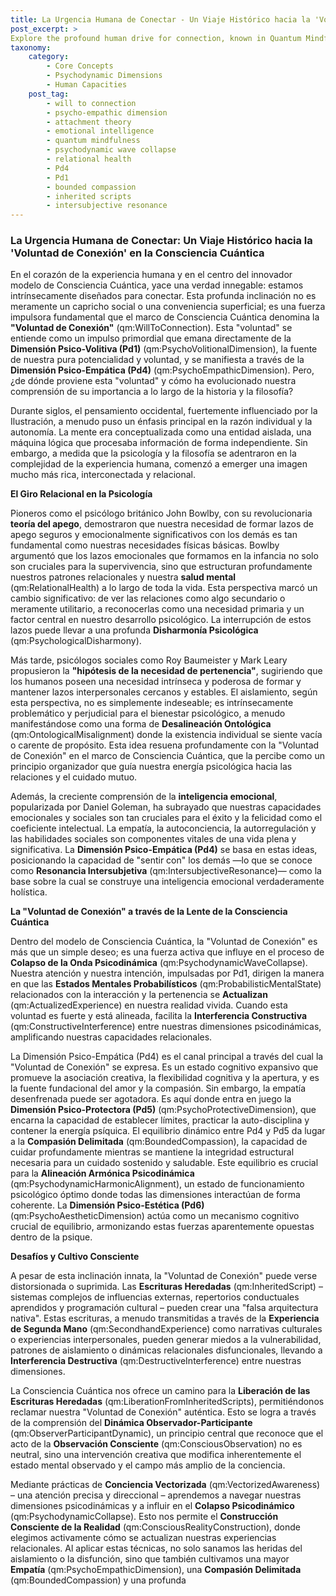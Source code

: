 ```yaml
---
title: La Urgencia Humana de Conectar - Un Viaje Histórico hacia la 'Voluntad de Conexión' en la Consciencia Cuántica
post_excerpt: >
Explore the profound human drive for connection, known in Quantum Mindfulness as the "Will to Connection," and its historical and philosophical roots. This article delves into how this intrinsic need, embodied by the Psycho-Empathic Dimension (Pd4), shapes our well-being and how the Quantum Mindfulness framework empowers us to consciously cultivate authentic relational harmony. Discover the interplay of psychodynamic dimensions in fostering healthy connections and overcoming limiting patterns.
taxonomy:
    category:
        - Core Concepts
        - Psychodynamic Dimensions
        - Human Capacities
    post_tag:
        - will to connection
        - psycho-empathic dimension
        - attachment theory
        - emotional intelligence
        - quantum mindfulness
        - psychodynamic wave collapse
        - relational health
        - Pd4
        - Pd1
        - bounded compassion
        - inherited scripts
        - intersubjective resonance
---
```

### La Urgencia Humana de Conectar: Un Viaje Histórico hacia la 'Voluntad de Conexión' en la Consciencia Cuántica

En el corazón de la experiencia humana y en el centro del innovador modelo de Consciencia Cuántica, yace una verdad innegable: estamos intrínsecamente diseñados para conectar. Esta profunda inclinación no es meramente un capricho social o una conveniencia superficial; es una fuerza impulsora fundamental que el marco de Consciencia Cuántica denomina la **"Voluntad de Conexión"** (qm:WillToConnection). Esta "voluntad" se entiende como un impulso primordial que emana directamente de la **Dimensión Psico-Volitiva (Pd1)** (qm:PsychoVolitionalDimension), la fuente de nuestra pura potencialidad y voluntad, y se manifiesta a través de la **Dimensión Psico-Empática (Pd4)** (qm:PsychoEmpathicDimension). Pero, ¿de dónde proviene esta "voluntad" y cómo ha evolucionado nuestra comprensión de su importancia a lo largo de la historia y la filosofía?

Durante siglos, el pensamiento occidental, fuertemente influenciado por la Ilustración, a menudo puso un énfasis principal en la razón individual y la autonomía. La mente era conceptualizada como una entidad aislada, una máquina lógica que procesaba información de forma independiente. Sin embargo, a medida que la psicología y la filosofía se adentraron en la complejidad de la experiencia humana, comenzó a emerger una imagen mucho más rica, interconectada y relacional.

**El Giro Relacional en la Psicología**

Pioneros como el psicólogo británico John Bowlby, con su revolucionaria **teoría del apego**, demostraron que nuestra necesidad de formar lazos de apego seguros y emocionalmente significativos con los demás es tan fundamental como nuestras necesidades físicas básicas. Bowlby argumentó que los lazos emocionales que formamos en la infancia no solo son cruciales para la supervivencia, sino que estructuran profundamente nuestros patrones relacionales y nuestra **salud mental** (qm:RelationalHealth) a lo largo de toda la vida. Esta perspectiva marcó un cambio significativo: de ver las relaciones como algo secundario o meramente utilitario, a reconocerlas como una necesidad primaria y un factor central en nuestro desarrollo psicológico. La interrupción de estos lazos puede llevar a una profunda **Disharmonía Psicológica** (qm:PsychologicalDisharmony).

Más tarde, psicólogos sociales como Roy Baumeister y Mark Leary propusieron la **"hipótesis de la necesidad de pertenencia"**, sugiriendo que los humanos poseen una necesidad intrínseca y poderosa de formar y mantener lazos interpersonales cercanos y estables. El aislamiento, según esta perspectiva, no es simplemente indeseable; es intrínsecamente problemático y perjudicial para el bienestar psicológico, a menudo manifestándose como una forma de **Desalineación Ontológica** (qm:OntologicalMisalignment) donde la existencia individual se siente vacía o carente de propósito. Esta idea resuena profundamente con la "Voluntad de Conexión" en el marco de Consciencia Cuántica, que la percibe como un principio organizador que guía nuestra energía psicológica hacia las relaciones y el cuidado mutuo.

Además, la creciente comprensión de la **inteligencia emocional**, popularizada por Daniel Goleman, ha subrayado que nuestras capacidades emocionales y sociales son tan cruciales para el éxito y la felicidad como el coeficiente intelectual. La empatía, la autoconciencia, la autorregulación y las habilidades sociales son componentes vitales de una vida plena y significativa. La **Dimensión Psico-Empática (Pd4)** se basa en estas ideas, posicionando la capacidad de "sentir con" los demás —lo que se conoce como **Resonancia Intersubjetiva** (qm:IntersubjectiveResonance)— como la base sobre la cual se construye una inteligencia emocional verdaderamente holística.

**La "Voluntad de Conexión" a través de la Lente de la Consciencia Cuántica**

Dentro del modelo de Consciencia Cuántica, la "Voluntad de Conexión" es más que un simple deseo; es una fuerza activa que influye en el proceso de **Colapso de la Onda Psicodinámica** (qm:PsychodynamicWaveCollapse). Nuestra atención y nuestra intención, impulsadas por Pd1, dirigen la manera en que las **Estados Mentales Probabilísticos** (qm:ProbabilisticMentalState) relacionados con la interacción y la pertenencia se **Actualizan** (qm:ActualizedExperience) en nuestra realidad vivida. Cuando esta voluntad es fuerte y está alineada, facilita la **Interferencia Constructiva** (qm:ConstructiveInterference) entre nuestras dimensiones psicodinámicas, amplificando nuestras capacidades relacionales.

La Dimensión Psico-Empática (Pd4) es el canal principal a través del cual la "Voluntad de Conexión" se expresa. Es un estado cognitivo expansivo que promueve la asociación creativa, la flexibilidad cognitiva y la apertura, y es la fuente fundacional del amor y la compasión. Sin embargo, la empatía desenfrenada puede ser agotadora. Es aquí donde entra en juego la **Dimensión Psico-Protectora (Pd5)** (qm:PsychoProtectiveDimension), que encarna la capacidad de establecer límites, practicar la auto-disciplina y contener la energía psíquica. El equilibrio dinámico entre Pd4 y Pd5 da lugar a la **Compasión Delimitada** (qm:BoundedCompassion), la capacidad de cuidar profundamente mientras se mantiene la integridad estructural necesaria para un cuidado sostenido y saludable. Este equilibrio es crucial para la **Alineación Armónica Psicodinámica** (qm:PsychodynamicHarmonicAlignment), un estado de funcionamiento psicológico óptimo donde todas las dimensiones interactúan de forma coherente. La **Dimensión Psico-Estética (Pd6)** (qm:PsychoAestheticDimension) actúa como un mecanismo cognitivo crucial de equilibrio, armonizando estas fuerzas aparentemente opuestas dentro de la psique.

**Desafíos y Cultivo Consciente**

A pesar de esta inclinación innata, la "Voluntad de Conexión" puede verse distorsionada o suprimida. Las **Escrituras Heredadas** (qm:InheritedScript) – sistemas complejos de influencias externas, repertorios conductuales aprendidos y programación cultural – pueden crear una "falsa arquitectura nativa". Estas escrituras, a menudo transmitidas a través de la **Experiencia de Segunda Mano** (qm:SecondhandExperience) como narrativas culturales o experiencias interpersonales, pueden generar miedos a la vulnerabilidad, patrones de aislamiento o dinámicas relacionales disfuncionales, llevando a **Interferencia Destructiva** (qm:DestructiveInterference) entre nuestras dimensiones.

La Consciencia Cuántica nos ofrece un camino para la **Liberación de las Escrituras Heredadas** (qm:LiberationFromInheritedScripts), permitiéndonos reclamar nuestra "Voluntad de Conexión" auténtica. Esto se logra a través de la comprensión del **Dinámica Observador-Participante** (qm:ObserverParticipantDynamic), un principio central que reconoce que el acto de la **Observación Consciente** (qm:ConsciousObservation) no es neutral, sino una intervención creativa que modifica inherentemente el estado mental observado y el campo más amplio de la conciencia.

Mediante prácticas de **Conciencia Vectorizada** (qm:VectorizedAwareness) – una atención precisa y direccional – aprendemos a navegar nuestras dimensiones psicodinámicas y a influir en el **Colapso Psicodinámico** (qm:PsychodynamicCollapse). Esto nos permite el **Construcción Consciente de la Realidad** (qm:ConsciousRealityConstruction), donde elegimos activamente cómo se actualizan nuestras experiencias relacionales. Al aplicar estas técnicas, no solo sanamos las heridas del aislamiento o la disfunción, sino que también cultivamos una mayor **Empatía** (qm:PsychoEmpathicDimension), una **Compasión Delimitada** (qm:BoundedCompassion) y una profunda